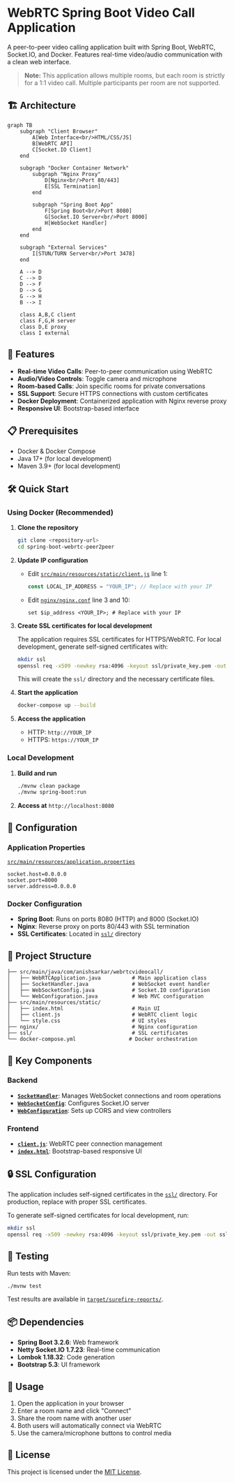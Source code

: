 # WebRTC Spring Boot Video Call Application

A peer-to-peer video calling application built with Spring Boot, WebRTC, Socket.IO, and Docker. Features real-time video/audio communication with a clean web interface.

> **Note:** This application allows multiple rooms, but each room is strictly for a 1:1 video call. Multiple participants per room are not supported.

## 🏗️ Architecture

```mermaid
graph TB
    subgraph "Client Browser"
        A[Web Interface<br/>HTML/CSS/JS]
        B[WebRTC API]
        C[Socket.IO Client]
    end
    
    subgraph "Docker Container Network"
        subgraph "Nginx Proxy"
            D[Nginx<br/>Port 80/443]
            E[SSL Termination]
        end
        
        subgraph "Spring Boot App"
            F[Spring Boot<br/>Port 8080]
            G[Socket.IO Server<br/>Port 8000]
            H[WebSocket Handler]
        end
    end
    
    subgraph "External Services"
        I[STUN/TURN Server<br/>Port 3478]
    end
    
    A --> D
    C --> D
    D --> F
    D --> G
    G --> H
    B --> I
    
    class A,B,C client
    class F,G,H server
    class D,E proxy
    class I external
```

## 🚀 Features

- **Real-time Video Calls**: Peer-to-peer communication using WebRTC
- **Audio/Video Controls**: Toggle camera and microphone
- **Room-based Calls**: Join specific rooms for private conversations
- **SSL Support**: Secure HTTPS connections with custom certificates
- **Docker Deployment**: Containerized application with Nginx reverse proxy
- **Responsive UI**: Bootstrap-based interface

## 📋 Prerequisites

- Docker & Docker Compose
- Java 17+ (for local development)
- Maven 3.9+ (for local development)

## 🛠️ Quick Start

### Using Docker (Recommended)

1. **Clone the repository**

   ```bash
   git clone <repository-url>
   cd spring-boot-webrtc-peer2peer
   ```

2. **Update IP configuration**
   - Edit [`src/main/resources/static/client.js`](src/main/resources/static/client.js) line 1:

     ```javascript
     const LOCAL_IP_ADDRESS = "YOUR_IP"; // Replace with your IP
     ```

   - Edit [`nginx/nginx.conf`](nginx/nginx.conf) line 3 and 10:

     ```nginx
     set $ip_address <YOUR_IP>; # Replace with your IP
     ```

3. **Create SSL certificates for local development**

   The application requires SSL certificates for HTTPS/WebRTC. For local development, generate self-signed certificates with:

   ```bash
   mkdir ssl
   openssl req -x509 -newkey rsa:4096 -keyout ssl/private_key.pem -out ssl/certificate.pem -days 365 -nodes
   ```

   This will create the `ssl/` directory and the necessary certificate files.

4. **Start the application**

   ```bash
   docker-compose up --build
   ```

5. **Access the application**
   - HTTP: `http://YOUR_IP`
   - HTTPS: `https://YOUR_IP`

### Local Development

1. **Build and run**

   ```bash
   ./mvnw clean package
   ./mvnw spring-boot:run
   ```

2. **Access at** `http://localhost:8080`

## 🔧 Configuration

### Application Properties

[`src/main/resources/application.properties`](src/main/resources/application.properties)

```properties
socket.host=0.0.0.0
socket.port=8000
server.address=0.0.0.0
```

### Docker Configuration

- **Spring Boot**: Runs on ports 8080 (HTTP) and 8000 (Socket.IO)
- **Nginx**: Reverse proxy on ports 80/443 with SSL termination
- **SSL Certificates**: Located in [`ssl/`](ssl/) directory

## 📁 Project Structure

```text
├── src/main/java/com/anishsarkar/webrtcvideocall/
│   ├── WebRTCApplication.java          # Main application class
│   ├── SocketHandler.java              # WebSocket event handler
│   ├── WebSocketConfig.java            # Socket.IO configuration
│   └── WebConfiguration.java           # Web MVC configuration
├── src/main/resources/static/
│   ├── index.html                      # Main UI
│   ├── client.js                       # WebRTC client logic
│   └── style.css                       # UI styles
├── nginx/                              # Nginx configuration
├── ssl/                                # SSL certificates
└── docker-compose.yml                 # Docker orchestration
```

## 🔌 Key Components

### Backend

- **[`SocketHandler`](src/main/java/com/anishsarkar/webrtcvideocall/SocketHandler.java)**: Manages WebSocket connections and room operations
- **[`WebSocketConfig`](src/main/java/com/anishsarkar/webrtcvideocall/WebSocketConfig.java)**: Configures Socket.IO server
- **[`WebConfiguration`](src/main/java/com/anishsarkar/webrtcvideocall/WebConfiguration.java)**: Sets up CORS and view controllers

### Frontend

- **[`client.js`](src/main/resources/static/client.js)**: WebRTC peer connection management
- **[`index.html`](src/main/resources/static/index.html)**: Bootstrap-based responsive UI

## 🔒 SSL Configuration

The application includes self-signed certificates in the [`ssl/`](ssl/) directory. For production, replace with proper SSL certificates.

To generate self-signed certificates for local development, run:

```bash
mkdir ssl
openssl req -x509 -newkey rsa:4096 -keyout ssl/private_key.pem -out ssl/certificate.pem -days 365 -nodes
```

## 🧪 Testing

Run tests with Maven:

```bash
./mvnw test
```

Test results are available in [`target/surefire-reports/`](target/surefire-reports/).

## 📦 Dependencies

- **Spring Boot 3.2.6**: Web framework
- **Netty Socket.IO 1.7.23**: Real-time communication
- **Lombok 1.18.32**: Code generation
- **Bootstrap 5.3**: UI framework

## 🤝 Usage

1. Open the application in your browser
2. Enter a room name and click "Connect"
3. Share the room name with another user
4. Both users will automatically connect via WebRTC
5. Use the camera/microphone buttons to control media

## 📄 License

This project is licensed under the [MIT License](LICENSE).

